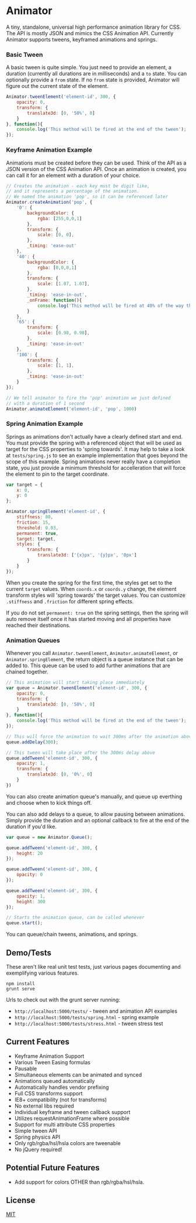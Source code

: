 # Animator

A tiny, standalone, universal high performance animation library for CSS.  The API is
mostly JSON and mimics the CSS Animation API.  Currently Animator supports
tweens, keyframed animations and springs.

### Basic Tween

A basic tween is quite simple.  You just need to provide an element, a duration
(currently all durations are in milliseconds) and a `to` state.  You can
optionally provide a `from` state.  If no `from` state is provided, Animator
will figure out the current state of the element.

```js
Animator.tweenElement('element-id', 300, {
    opacity: 0,
    transform: {
        translate3d: [0, '50%', 0]
    }
}, function(){
    console.log('This method will be fired at the end of the tween');
});
```

### Keyframe Animation Example

Animations must be created before they can be used.  Think of the API as a JSON
version of the CSS Animation API.  Once an animation is created, you can call it
for an element with a duration of your choice.

```js
// Creates the animation - each key must be digit like,
// and it represents a percentage of the animation.
// We named the animation 'pop', so it can be referenced later
Animator.createAnimation('pop', {
    '0': {
        backgroundColor: {
            rgba: [255,0,0,1]
        },
        transform: {
            scale: [0, 0],
        },
        _timing: 'ease-out'
    },
    '40': {
        backgroundColor: {
            rgba: [0,0,0,1]
        },
        transform: {
            scale: [1.07, 1.07],
        },
        _timing: 'ease-in-out',
        _onFrame: function(){
            console.log('This method will be fired at 40% of the way through the animation');
        }
    },
    '65': {
        transform: {
            scale: [0.98, 0.98],
        },
        _timing: 'ease-in-out'
    },
    '100': {
        transform: {
            scale: [1, 1],
        },
        _timing: 'ease-in-out'
    }
});

// We tell animator to fire the 'pop' animation we just defined
// with a duration of 1 second
Animator.animateElement('element-id', 'pop', 1000)
```


### Spring Animation Example

Springs as animations don't actually have a clearly defined start and end.  You
must provide the spring with a referenced object that will be used as target
for the CSS properties to 'spring towards'.  It may help to take a look at
`tests/spring.js` to see an example implementation that goes beyond the scope
of this example.  Spring animations never really have a completion state, you
just provide a minimum threshold for accelleration that will force the element
to pin to the target coordinate.

```js
var target = {
    x: 0,
    y: 0
};

Animator.springElement('element-id', {
    stiffness: 80,
    friction: 15,
    threshold: 0.03,
    permanent: true,
    target: target,
    styles: {
        transform: {
            translate3d: ['{x}px', '{y}px', '0px']
        }
    }
});
```

When you create the spring for the first time, the styles get set to the
current `target` values.  When `coords.x` or `coords.y` change, the element
transform styles will 'spring towards' the target values.  You can customize
`.stiffness` and `.friction` for different spring effects.

If you do not set `permanent: true` on the spring settings, then the spring
will auto remove itself once it has started moving and all properties have
reached their destinations.


### Animation Queues

Whenever you call `Animator.tweenElement`, `Animator.animateElement`, or
`Animator.springElement`, the return object is a queue instance that can be
added to.  This queue can be used to add further animations that are chained
together.

```js
// This animation will start taking place immediately
var queue = Animator.tweenElement('element-id', 300, {
    opacity: 0,
    transform: {
        translate3d: [0, '50%', 0]
    }
}, function(){
    console.log('This method will be fired at the end of the tween');
});

// This will force the animation to wait 300ms after the animation above
queue.addDelay(300);

// This tween will take place after the 300ms delay above
queue.addTween('element-id', 300, {
    opacity: 1,
    transform: {
        translate3d: [0, '0%', 0]
    }
})
```

You can also create animation queue's manually, and queue up everthing and
choose when to kick things off.

You can also add delays to a queue, to allow pausing between animations.
Simply provide the duration and an optional callback to fire at the end of the
duration if you'd like.

```js
var queue = new Animator.Queue();

queue.addTween('element-id', 300, {
    height: 20
});

queue.addTween('element-id', 300, {
    opacity: 0
});

queue.addTween('element-id', 300, {
    opacity: 1,
    height: 300
});

// Starts the animation queue, can be called whenever
queue.start();
```

You can queue/chain tweens, animations, and springs.


## Demo/Tests

These aren't like real unit test tests, just various pages documenting and
exemplifying various features.

```
npm install
grunt serve
```

Urls to check out with the grunt server running:

* `http://localhost:5000/tests/` - tween and animation API examples
* `http://localhost:5000/tests/spring.html` - spring example
* `http://localhost:5000/tests/stress.html` - tween stress test


## Current Features

* Keyframe Animation Support
* Various Tween Easing formulas
* Pausable
* Simultaneous elements can be animated and synced
* Animations queued automatically
* Automatically handles vendor prefixing
* Full CSS transforms support
* IE8+ compatibility (not for transforms)
* No external libs required
* Individual keyframe and tween callback support
* Utilizes requestAnimationFrame where possible
* Support for multi attribute CSS properties
* Simple tween API
* Spring physics API
* Only rgb/rgba/hsl/hsla colors are tweenable
* No jQuery required!


## Potential Future Features

* Add support for colors OTHER than rgb/rgba/hsl/hsla.


## License

[MIT](http://en.wikipedia.org/wiki/MIT_License)
